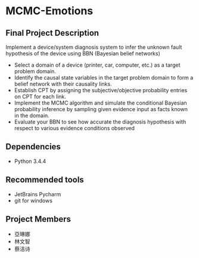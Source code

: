 # MCMC-Emotions
## Final Project Description

Implement a device/system diagnosis system to infer the unknown fault hypothesis of the device using BBN (Bayesian belief networks)

*   Select a domain of a device (printer, car, computer, etc.) as a target problem domain.
*   Identify the causal state variables in the target problem domain to form a belief network with their causality links.
*   Establish CPT by assigning the subjective/objective probability entries on CPT for each link.
*   Implement the MCMC algorithm and simulate the conditional Bayesian probability inference by sampling given evidence input as facts known in the domain.
*   Evaluate your BBN to see how accurate the diagnosis hypothesis with respect to various evidence conditions observed

 ## Dependencies

* Python 3.4.4

## Recommended tools

* JetBrains Pycharm
* git for windows

## Project Members

* 亞琳娜
* 林文智
* 蔡洁诗
